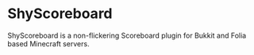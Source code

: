 # ShyScoreboard

ShyScoreboard is a non-flickering Scoreboard plugin for Bukkit and Folia based Minecraft servers.
